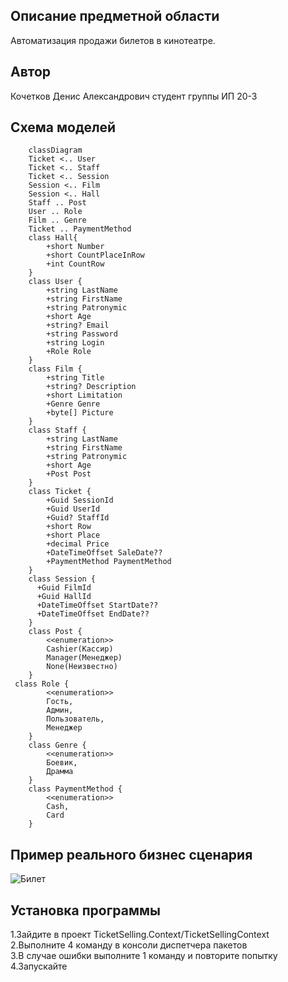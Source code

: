 Описание предметной области
---
Автоматизация продажи билетов в кинотеатре.

Автор
---
Кочетков Денис Александрович студент группы ИП 20-3

Схема моделей
---
```mermaid
    classDiagram
    Ticket <.. User
    Ticket <.. Staff
    Ticket <.. Session
    Session <.. Film
    Session <.. Hall
    Staff .. Post
    User .. Role
    Film .. Genre
    Ticket .. PaymentMethod
    class Hall{
        +short Number
        +short CountPlaceInRow
        +int CountRow
    }
    class User {
        +string LastName
        +string FirstName
        +string Patronymic
        +short Age
        +string? Email
        +string Password
        +string Login
        +Role Role
    }
    class Film {
        +string Title
        +string? Description
        +short Limitation
        +Genre Genre
        +byte[] Picture
    }
    class Staff {
        +string LastName
        +string FirstName
        +string Patronymic
        +short Age
        +Post Post
    }
    class Ticket {
        +Guid SessionId   
        +Guid UserId
        +Guid? StaffId
        +short Row
        +short Place
        +decimal Price
        +DateTimeOffset SaleDate??
        +PaymentMethod PaymentMethod       
    }
    class Session {
      +Guid FilmId
      +Guid HallId
      +DateTimeOffset StartDate??
      +DateTimeOffset EndDate??
    }  
    class Post {
        <<enumeration>>
        Cashier(Кассир)
        Manager(Менеджер)
        None(Неизвестно)
    }
 class Role {
        <<enumeration>>
        Гость,
        Админ,
        Пользователь,
        Менеджер
    }
    class Genre {
        <<enumeration>>
        Боевик,
        Драмма
    }
    class PaymentMethod {
        <<enumeration>>
        Cash,
        Card
    }
```
Пример реального бизнес сценария
---
![Билет](https://static.auction.ru/offer_images/rd48/2020/08/04/08/big/8/8xmZX4dBth1/bilet_kino_teatr_moskva.jpg)

Установка программы
---
1.Зайдите в проект TicketSelling.Context/TicketSellingContext  
2.Выполните 4 команду в консоли диспетчера пакетов  
3.В случае ошибки выполните 1 команду и повторите попытку  
4.Запускайте
